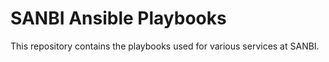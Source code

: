 # SANBI Ansible Playbooks

This repository contains the playbooks used for various services at SANBI.
